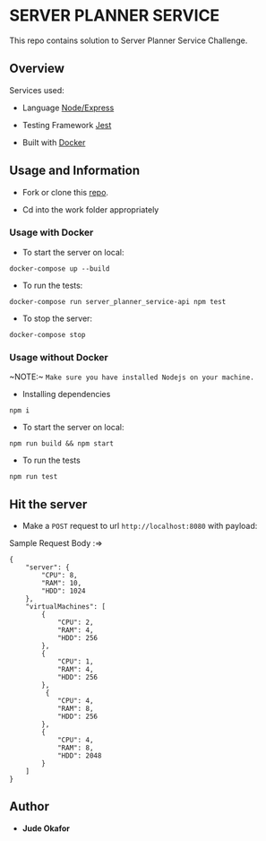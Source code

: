 # SERVER PLANNER SERVICE

This repo contains solution to Server Planner Service Challenge.

## Overview
Services used:
 * Language [Node/Express](https://expressjs.com/)

 * Testing Framework [Jest](https://jest.com)

 * Built with [Docker](https://docker.com)

 ## Usage and Information

 * Fork or clone this [repo](https://github.com/judeokafor/server_planner_service.git).

 * Cd into the work folder appropriately

 ### Usage with Docker

 * To start the server on local:

 ``` 
 docker-compose up --build

 ```

 * To run the tests:

 ```
 docker-compose run server_planner_service-api npm test   

 ```

 * To stop the server:

 ```
 docker-compose stop   

 ```

 ### Usage without Docker

~NOTE:~ `Make sure you have installed Nodejs on your machine.`

* Installing dependencies
```
npm i
```

 * To start the server on local:

 ```
npm run build && npm start
 ```

* To run the tests

```
npm run test
```
## Hit the server

* Make a `POST` request to url `http://localhost:8080` with payload:

Sample Request Body :=>
```
{
    "server": {
        "CPU": 8,
        "RAM": 10,
        "HDD": 1024
    },
    "virtualMachines": [
        {
            "CPU": 2,
            "RAM": 4,
            "HDD": 256
        },
        {
            "CPU": 1,
            "RAM": 4,
            "HDD": 256
        },
         {
            "CPU": 4,
            "RAM": 8,
            "HDD": 256
        },
        {
            "CPU": 4,
            "RAM": 8,
            "HDD": 2048
        }
    ]
}
```



## Author

* **Jude Okafor**